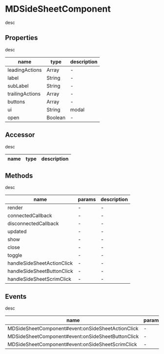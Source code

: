 # MDSideSheetComponent
desc 

## Properties
desc 

name|type|description
---|---|---
leadingActions|Array|-
label|String|-
subLabel|String|-
trailingActions|Array|-
buttons|Array|-
ui|String|modal
open|Boolean|-

## Accessor
desc 

name|type|description
---|---|---

## Methods
desc 

name|params|description
---|---|---
render|-|-
connectedCallback|-|-
disconnectedCallback|-|-
updated|-|-
show|-|-
close|-|-
toggle|-|-
handleSideSheetActionClick|-|-
handleSideSheetButtonClick|-|-
handleSideSheetScrimClick|-|-

## Events
desc 

name|params|description
---|---|---
MDSideSheetComponent#event:onSideSheetActionClick|-|-
MDSideSheetComponent#event:onSideSheetButtonClick|-|-
MDSideSheetComponent#event:onSideSheetScrimClick|-|-

